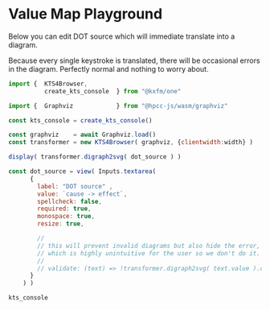 # Value Map Playground
  
Below you can edit DOT source which will immediate translate into a diagram.

Because every single keystroke is translated, there will be occasional errors in the diagram. Perfectly normal and nothing to worry about.

```js
import {  KTS4Browser,
          create_kts_console  } from "@kxfm/one"

import {  Graphviz            } from "@hpcc-js/wasm/graphviz"

const kts_console = create_kts_console()
```

```js
const graphviz    = await Graphviz.load()
const transformer = new KTS4Browser( graphviz, {clientwidth:width} )
```

<div class="card">

```js
display( transformer.digraph2svg( dot_source ) )
```

```js
const dot_source = view( Inputs.textarea(
      {
        label: "DOT source" ,
        value: `cause -> effect`,
        spellcheck: false,
        required: true,
        monospace: true,
        resize: true,

        //
        // this will prevent invalid diagrams but also hide the error,
        // which is highly unintuitive for the user so we don't do it.
        //
        // validate: (text) => !transformer.digraph2svg( text.value ).classList.contains('transformer_error')
      }
    ) )
```

```js 
kts_console
```

</div>

<link rel="stylesheet" href="/lib/graph.css" />
<script src="/lib/graph.js"></script>
